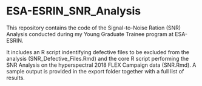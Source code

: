 # ESA-ESRIN_SNR_Analysis

This repository contains the code of the Signal-to-Noise Ration (SNR) Analysis conducted during my Young Graduate Trainee program at ESA-ESRIN.

It includes an R script indentifying defective files to be excluded from the analysis (SNR_Defective_Files.Rmd) and the core R script performing the SNR Analysis on the hyperspectral 2018 FLEX Campaign data (SNR.Rmd). A sample output is provided in the export folder together with a full list of results.
